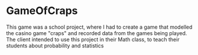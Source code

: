 # GameOfCraps
This game was a school project, where I had to create a game that modelled the casino game "craps" and recorded data from the games being played. 
The client intended to use this project in their Math class, to teach their students about probability and statistics
